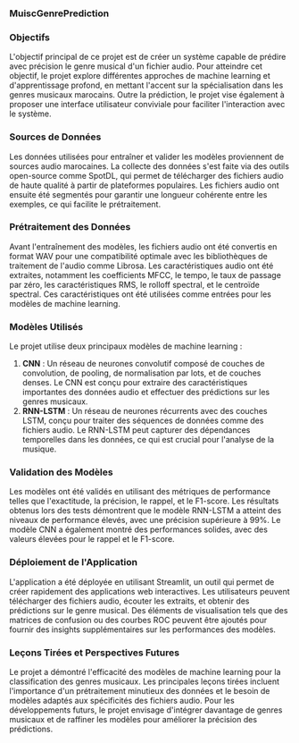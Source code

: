 ### MuiscGenrePrediction 


### Objectifs
L'objectif principal de ce projet est de créer un système capable de prédire avec précision le genre musical d'un fichier audio. Pour atteindre cet objectif, le projet explore différentes approches de machine learning et d'apprentissage profond, en mettant l'accent sur la spécialisation dans les genres musicaux marocains. Outre la prédiction, le projet vise également à proposer une interface utilisateur conviviale pour faciliter l'interaction avec le système.

### Sources de Données
Les données utilisées pour entraîner et valider les modèles proviennent de sources audio marocaines. La collecte des données s'est faite via des outils open-source comme SpotDL, qui permet de télécharger des fichiers audio de haute qualité à partir de plateformes populaires. Les fichiers audio ont ensuite été segmentés pour garantir une longueur cohérente entre les exemples, ce qui facilite le prétraitement.

### Prétraitement des Données
Avant l'entraînement des modèles, les fichiers audio ont été convertis en format WAV pour une compatibilité optimale avec les bibliothèques de traitement de l'audio comme Librosa. Les caractéristiques audio ont été extraites, notamment les coefficients MFCC, le tempo, le taux de passage par zéro, les caractéristiques RMS, le rolloff spectral, et le centroïde spectral. Ces caractéristiques ont été utilisées comme entrées pour les modèles de machine learning.

### Modèles Utilisés
Le projet utilise deux principaux modèles de machine learning :
1. **CNN** : Un réseau de neurones convolutif composé de couches de convolution, de pooling, de normalisation par lots, et de couches denses. Le CNN est conçu pour extraire des caractéristiques importantes des données audio et effectuer des prédictions sur les genres musicaux.
2. **RNN-LSTM** : Un réseau de neurones récurrents avec des couches LSTM, conçu pour traiter des séquences de données comme des fichiers audio. Le RNN-LSTM peut capturer des dépendances temporelles dans les données, ce qui est crucial pour l'analyse de la musique.

### Validation des Modèles
Les modèles ont été validés en utilisant des métriques de performance telles que l'exactitude, la précision, le rappel, et le F1-score. Les résultats obtenus lors des tests démontrent que le modèle RNN-LSTM a atteint des niveaux de performance élevés, avec une précision supérieure à 99%. Le modèle CNN a également montré des performances solides, avec des valeurs élevées pour le rappel et le F1-score.

### Déploiement de l'Application
L'application a été déployée en utilisant Streamlit, un outil qui permet de créer rapidement des applications web interactives. Les utilisateurs peuvent télécharger des fichiers audio, écouter les extraits, et obtenir des prédictions sur le genre musical. Des éléments de visualisation tels que des matrices de confusion ou des courbes ROC peuvent être ajoutés pour fournir des insights supplémentaires sur les performances des modèles.

### Leçons Tirées et Perspectives Futures
Le projet a démontré l'efficacité des modèles de machine learning pour la classification des genres musicaux. Les principales leçons tirées incluent l'importance d'un prétraitement minutieux des données et le besoin de modèles adaptés aux spécificités des fichiers audio. Pour les développements futurs, le projet envisage d'intégrer davantage de genres musicaux et de raffiner les modèles pour améliorer la précision des prédictions.
